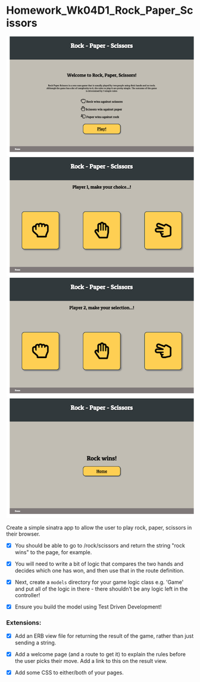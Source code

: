 # Homework_Wk04D1_Rock_Paper_Scissors

<p align="center">
  <img src="/screenshots/home.png">
  <img src="/screenshots/player_1.png">
  <img src="/screenshots/player_2.png">
  <img src="/screenshots/result.png">
</p>


Create a simple sinatra app to allow the user to play rock, paper, scissors in their browser.

- [x] You should be able to go to /rock/scissors and return the string "rock wins" to the page, for example.

- [x] You will need to write a bit of logic that compares the two hands and decides which one has won, and then use that in the route definition.

- [x] Next, create a `models` directory for your game logic class e.g. 'Game' and put all of the logic in there - there shouldn't be any logic left in the controller!

- [x] Ensure you build the model using Test Driven Development!

### Extensions:

- [x] Add an ERB view file for returning the result of the game, rather than just sending a string.

- [x] Add a welcome page (and a route to get it) to explain the rules before the user picks their move. Add a link to this on the result view.

- [x] Add some CSS to either/both of your pages.
